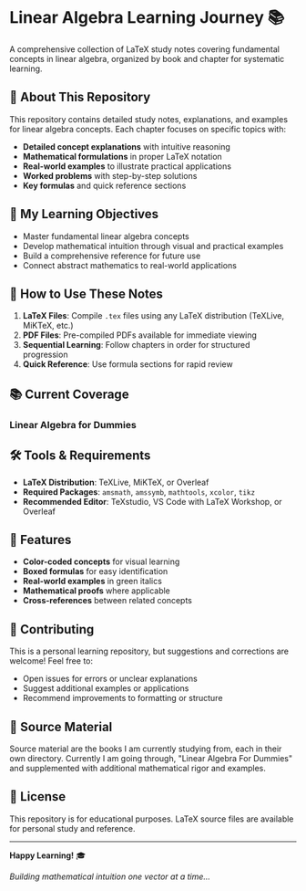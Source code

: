 # Linear Algebra Learning Journey 📚

A comprehensive collection of LaTeX study notes covering fundamental concepts in linear algebra, organized by book and chapter for systematic learning.

## 📖 About This Repository

This repository contains detailed study notes, explanations, and examples for linear algebra concepts. Each chapter focuses on specific topics with:

- **Detailed concept explanations** with intuitive reasoning
- **Mathematical formulations** in proper LaTeX notation  
- **Real-world examples** to illustrate practical applications
- **Worked problems** with step-by-step solutions
- **Key formulas** and quick reference sections

## 🎯 My Learning Objectives

- Master fundamental linear algebra concepts
- Develop mathematical intuition through visual and practical examples
- Build a comprehensive reference for future use
- Connect abstract mathematics to real-world applications

## 🚀 How to Use These Notes

1. **LaTeX Files**: Compile `.tex` files using any LaTeX distribution (TeXLive, MiKTeX, etc.)
2. **PDF Files**: Pre-compiled PDFs available for immediate viewing
3. **Sequential Learning**: Follow chapters in order for structured progression
4. **Quick Reference**: Use formula sections for rapid review

## 📚 Current Coverage

### Linear Algebra for Dummies
## 🛠️ Tools & Requirements

- **LaTeX Distribution**: TeXLive, MiKTeX, or Overleaf
- **Required Packages**: `amsmath`, `amssymb`, `mathtools`, `xcolor`, `tikz`
- **Recommended Editor**: TeXstudio, VS Code with LaTeX Workshop, or Overleaf

## 🎨 Features

- **Color-coded concepts** for visual learning
- **Boxed formulas** for easy identification
- **Real-world examples** in green italics
- **Mathematical proofs** where applicable
- **Cross-references** between related concepts

## 📝 Contributing

This is a personal learning repository, but suggestions and corrections are welcome! Feel free to:

- Open issues for errors or unclear explanations
- Suggest additional examples or applications
- Recommend improvements to formatting or structure

## 📖 Source Material
Source material are the books I am currently studying from, each in their own directory. Currently I am going through, "Linear Algebra For Dummies" and supplemented with additional mathematical rigor and examples.

## 📄 License

This repository is for educational purposes. LaTeX source files are available for personal study and reference.

---

**Happy Learning!** 🎓

*Building mathematical intuition one vector at a time...*
